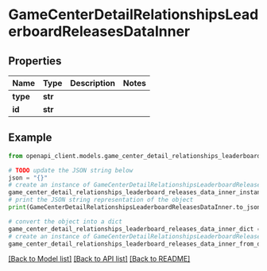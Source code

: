# GameCenterDetailRelationshipsLeaderboardReleasesDataInner


## Properties

Name | Type | Description | Notes
------------ | ------------- | ------------- | -------------
**type** | **str** |  | 
**id** | **str** |  | 

## Example

```python
from openapi_client.models.game_center_detail_relationships_leaderboard_releases_data_inner import GameCenterDetailRelationshipsLeaderboardReleasesDataInner

# TODO update the JSON string below
json = "{}"
# create an instance of GameCenterDetailRelationshipsLeaderboardReleasesDataInner from a JSON string
game_center_detail_relationships_leaderboard_releases_data_inner_instance = GameCenterDetailRelationshipsLeaderboardReleasesDataInner.from_json(json)
# print the JSON string representation of the object
print(GameCenterDetailRelationshipsLeaderboardReleasesDataInner.to_json())

# convert the object into a dict
game_center_detail_relationships_leaderboard_releases_data_inner_dict = game_center_detail_relationships_leaderboard_releases_data_inner_instance.to_dict()
# create an instance of GameCenterDetailRelationshipsLeaderboardReleasesDataInner from a dict
game_center_detail_relationships_leaderboard_releases_data_inner_from_dict = GameCenterDetailRelationshipsLeaderboardReleasesDataInner.from_dict(game_center_detail_relationships_leaderboard_releases_data_inner_dict)
```
[[Back to Model list]](../README.md#documentation-for-models) [[Back to API list]](../README.md#documentation-for-api-endpoints) [[Back to README]](../README.md)


